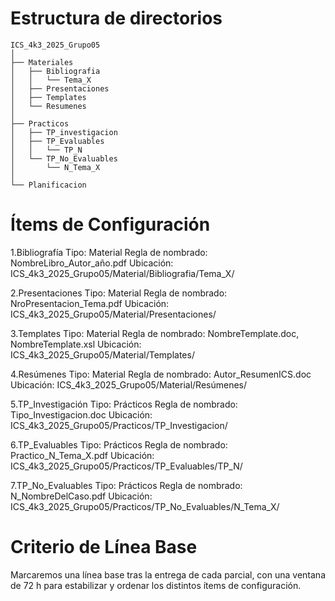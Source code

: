 # Estructura de directorios

```
ICS_4k3_2025_Grupo05
│
├── Materiales
│   ├── Bibliografia
│   │   └── Tema_X
│   ├── Presentaciones
│   ├── Templates
│   └── Resumenes
│
├── Practicos
│   ├── TP_investigacion
│   ├── TP_Evaluables
│   │   └── TP_N
│   └── TP_No_Evaluables
│       └── N_Tema_X
│
└── Planificacion
```



# Ítems de Configuración

1.Bibliografía
Tipo: Material
Regla de nombrado: NombreLibro_Autor_año.pdf
Ubicación: ICS_4k3_2025_Grupo05/Material/Bibliografia/Tema_X/

2.Presentaciones
Tipo: Material
Regla de nombrado: NroPresentacion_Tema.pdf
Ubicación: ICS_4k3_2025_Grupo05/Material/Presentaciones/

3.Templates
Tipo: Material
Regla de nombrado: NombreTemplate.doc, NombreTemplate.xsl
Ubicación: ICS_4k3_2025_Grupo05/Material/Templates/

4.Resúmenes
Tipo: Material
Regla de nombrado: Autor_ResumenICS.doc
Ubicación: ICS_4k3_2025_Grupo05/Material/Resúmenes/

5.TP_Investigación
Tipo: Prácticos
Regla de nombrado: Tipo_Investigacion.doc
Ubicación: ICS_4k3_2025_Grupo05/Practicos/TP_Investigacion/

6.TP_Evaluables
Tipo: Prácticos
Regla de nombrado: Practico_N_Tema_X.pdf
Ubicación: ICS_4k3_2025_Grupo05/Practicos/TP_Evaluables/TP_N/

7.TP_No_Evaluables
Tipo: Prácticos
Regla de nombrado: N_NombreDelCaso.pdf
Ubicación: ICS_4k3_2025_Grupo05/Practicos/TP_No_Evaluables/N_Tema_X/


# Criterio de Línea Base

Marcaremos una línea base tras la entrega de cada parcial, con una ventana de 72 h para estabilizar y ordenar los distintos ítems de configuración.








